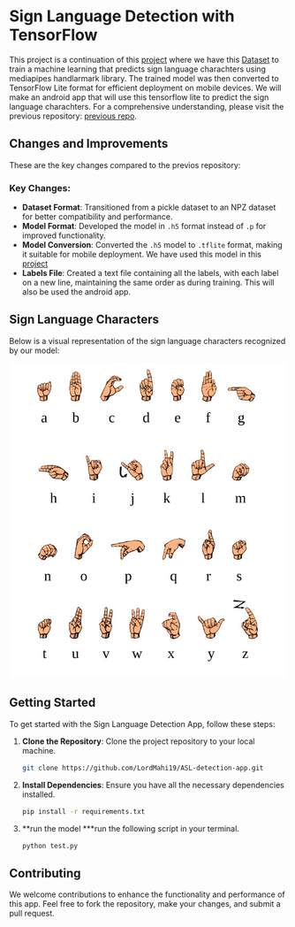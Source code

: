 # Sign Language Detection with TensorFlow

This project is a continuation of this [project](https://github.com/LordMahi19/ASL-detection) where we have this [Dataset](https://www.kaggle.com/datasets/debashishsau/aslamerican-sign-language-aplhabet-dataset/data) to train a machine learning that predicts sign language charachters using mediapipes handlarmark library. The trained model was then converted to TensorFlow Lite format for efficient deployment on mobile devices. We will make an android app that will use this tensorflow lite to predict the sign language charachters. For a comprehensive understanding, please visit the previous repository: [previous repo](https://github.com/LordMahi19/ASL-detection).

## Changes and Improvements

These are the key changes compared to the previos repository:

### Key Changes:

- **Dataset Format**: Transitioned from a pickle dataset to an NPZ dataset for better compatibility and performance.
- **Model Format**: Developed the model in `.h5` format instead of `.p` for improved functionality.
- **Model Conversion**: Converted the `.h5` model to `.tflite` format, making it suitable for mobile deployment. We have used this model in this [project](https://github.com/LordMahi19/ASL-detection-android)
- **Labels File**: Created a text file containing all the labels, with each label on a new line, maintaining the same order as during training. This will also be used the android app.

## Sign Language Characters

Below is a visual representation of the sign language characters recognized by our model:

![Sign Language Characters](./signs.png)

## Getting Started

To get started with the Sign Language Detection App, follow these steps:

1. **Clone the Repository**: Clone the project repository to your local machine.

   ```bash
   git clone https://github.com/LordMahi19/ASL-detection-app.git
   ```

2. **Install Dependencies**: Ensure you have all the necessary dependencies installed.
   ```bash
   pip install -r requirements.txt
   ```

3. **run the model
   ***run the following script in your terminal. 
   ```bash
   python test.py
   ```

## Contributing

We welcome contributions to enhance the functionality and performance of this app. Feel free to fork the repository, make your changes, and submit a pull request.
